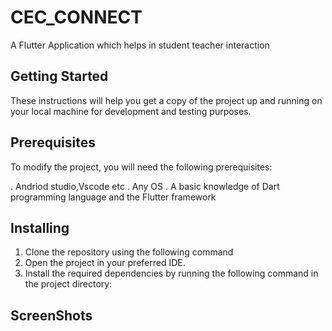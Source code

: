 # CEC_CONNECT
A Flutter Application which helps in student teacher interaction

## Getting Started

These instructions will help you get a copy of the project up and running on your local machine for development and testing purposes.

## Prerequisites
To modify the project, you will need the following prerequisites:

. Andriod studio,Vscode etc
. Any OS
. A basic knowledge of Dart programming language and the Flutter framework

## Installing

1. Clone the repository using the following command
2. Open the project in your preferred IDE.
3. Install the required dependencies by running the following command in the project directory:

## ScreenShots
